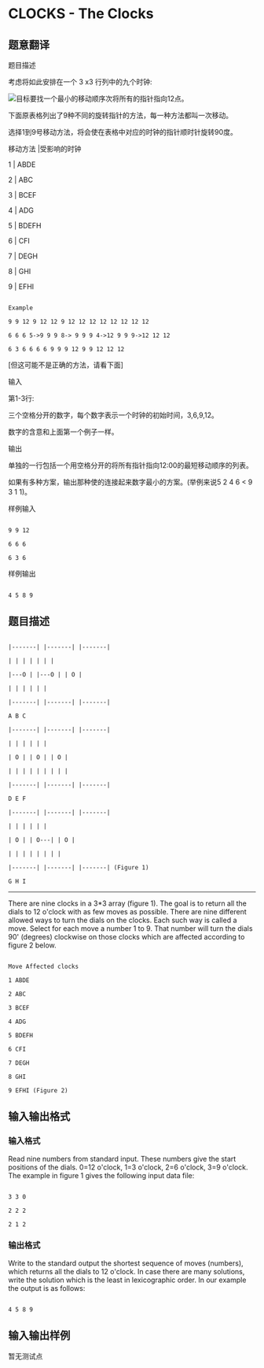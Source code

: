 # CLOCKS - The Clocks

## 题意翻译

题目描述

考虑将如此安排在一个 3 x3 行列中的九个时钟:

![](http://218.62.22.209:8080/upload/201306/39.jpg)目标要找一个最小的移动顺序次将所有的指针指向12点。

下面原表格列出了9种不同的旋转指针的方法，每一种方法都叫一次移动。

选择1到9号移动方法，将会使在表格中对应的时钟的指针顺时针旋转90度。

移动方法 |受影响的时钟

1 | ABDE

2 | ABC

3 | BCEF

4 | ADG

5 | BDEFH

6 | CFI

7 | DEGH

8 | GHI

9 | EFHI

```

Example

9 9 12 9 12 12 9 12 12 12 12 12 12 12 12

6 6 6 5->9 9 9 8-> 9 9 9 4->12 9 9 9->12 12 12

6 3 6 6 6 6 9 9 9 12 9 9 12 12 12

```

[但这可能不是正确的方法，请看下面]

输入

第1-3行:

三个空格分开的数字，每个数字表示一个时钟的初始时间，3,6,9,12。

数字的含意和上面第一个例子一样。

输出

单独的一行包括一个用空格分开的将所有指针指向12:00的最短移动顺序的列表。

如果有多种方案，输出那种使的连接起来数字最小的方案。(举例来说5 2 4 6 < 9 3 1 1)。

样例输入

```

9 9 12

6 6 6

6 3 6

```

样例输出

```

4 5 8 9

```

## 题目描述

 ```

|-------| |-------| |-------|

| | | | | | |

|---O | |---O | | O |

| | | | | |

|-------| |-------| |-------|

A B C

|-------| |-------| |-------|

| | | | | |

| O | | O | | O |

| | | | | | | | |

|-------| |-------| |-------|

D E F

|-------| |-------| |-------|

| | | | | |

| O | | O---| | O |

| | | | | | | |

|-------| |-------| |-------| (Figure 1)

G H I

```

- - - - - -

There are nine clocks in a 3\*3 array (figure 1). The goal is to return all the dials to 12 o'clock with as few moves as possible. There are nine different allowed ways to turn the dials on the clocks. Each such way is called a move. Select for each move a number 1 to 9. That number will turn the dials 90' (degrees) clockwise on those clocks which are affected according to figure 2 below.

```

Move Affected clocks

1 ABDE

2 ABC

3 BCEF

4 ADG

5 BDEFH

6 CFI

7 DEGH

8 GHI

9 EFHI (Figure 2)

```

## 输入输出格式

### 输入格式

Read nine numbers from standard input. These numbers give the start positions of the dials. 0=12 o'clock, 1=3 o'clock, 2=6 o'clock, 3=9 o'clock. The example in figure 1 gives the following input data file:

```

3 3 0

2 2 2

2 1 2

```

### 输出格式

Write to the standard output the shortest sequence of moves (numbers), which returns all the dials to 12 o'clock. In case there are many solutions, write the solution which is the least in lexicographic order. In our example the output is as follows:

```

4 5 8 9

```

## 输入输出样例

暂无测试点

